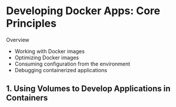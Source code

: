 # Developing Docker Apps: Core Principles

Overview

- Working with Docker images
- Optimizing Docker images
- Consuming configuration from the environment
- Debugging containerized applications

## 1. Using Volumes to Develop Applications in Containers
